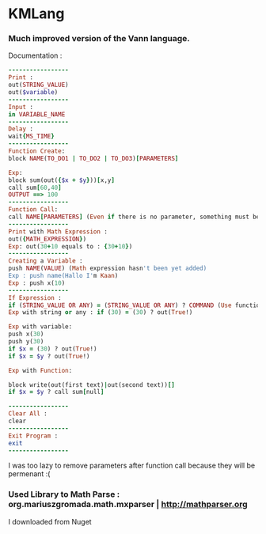 # KMLang
### Much improved version of the Vann language.



Documentation : 

```ruby
-----------------
Print :
out(STRING_VALUE)
out($variable)
-----------------
Input :
in VARIABLE_NAME
-----------------
Delay :
wait{MS_TIME}
-----------------
Function Create:
block NAME(TO_DO1 | TO_DO2 | TO_DO3)[PARAMETERS]

Exp:
block sum(out({$x + $y}))[x,y]
call sum[60,40]
OUTPUT ==> 100
-----------------
Function Call:
call NAME[PARAMETERS] (Even if there is no parameter, something must be written in this field (Like : NULL)) 
-----------------
Print with Math Expression :
out({MATH_EXPRESSION})
Exp: out(30+10 equals to : {30+10})
-----------------
Creating a Variable :
push NAME(VALUE) (Math expression hasn't been yet added)
Exp : push name(Hallo I'm Kaan)
Exp : push x(10)
-----------------
If Expression :
if (STRING_VALUE OR ANY) = (STRING_VALUE OR ANY) ? COMMAND (Use functions to do many commands)
Exp with string or any : if (30) = (30) ? out(True!)

Exp with variable:
push x(30)
push y(30)
if $x = (30) ? out(True!)
if $x = $y ? out(True!)

Exp with Function:

block write(out(first text)|out(second text))[]
if $x = $y ? call sum[null]

-----------------
Clear All :
clear
-----------------
Exit Program :
exit
-----------------

```

I was too lazy to remove parameters after function call because they will be permenant :( 

### Used Library to Math Parse : org.mariuszgromada.math.mxparser | http://mathparser.org 
I downloaded from Nuget

